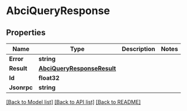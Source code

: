 # AbciQueryResponse

## Properties

Name | Type | Description | Notes
------------ | ------------- | ------------- | -------------
**Error** | **string** |  | 
**Result** | [**AbciQueryResponseResult**](ABCIQueryResponse_result.md) |  | 
**Id** | **float32** |  | 
**Jsonrpc** | **string** |  | 

[[Back to Model list]](../README.md#documentation-for-models) [[Back to API list]](../README.md#documentation-for-api-endpoints) [[Back to README]](../README.md)


